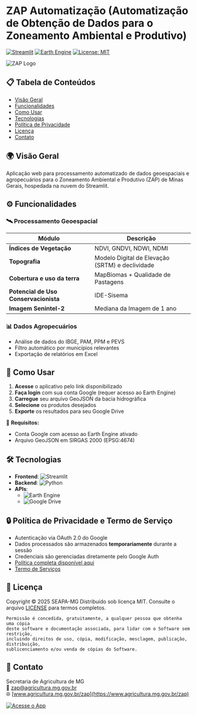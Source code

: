 # ZAP Automatização (Automatização de Obtenção de Dados para o Zoneamento Ambiental e Produtivo)

[![Streamlit](https://img.shields.io/badge/Streamlit-Cloud-FF4B4B?style=for-the-badge&logo=Streamlit&logoColor=white)](https://streamlit.io)
[![Earth Engine](https://img.shields.io/badge/Google%20Earth%20Engine-API-4285F4?style=for-the-badge&logo=google&logoColor=white)](https://earthengine.google.com)
[![License: MIT](https://img.shields.io/badge/License-MIT-yellow.svg?style=for-the-badge)](https://opensource.org/licenses/MIT)

![ZAP Logo](https://i.postimg.cc/c4VZ0fQw/zap-logo.png)

## 📋 Tabela de Conteúdos
- [Visão Geral](#-visão-geral)
- [Funcionalidades](#%EF%B8%8F-funcionalidades)
- [Como Usar](#-como-usar)
- [Tecnologias](#%EF%B8%8F-tecnologias)
- [Política de Privacidade](#-política-de-privacidade-e-termo-de-serviço)
- [Licença](#-licença)
- [Contato](#-contato)

## 🌍 Visão Geral
Aplicação web para processamento automatizado de dados geoespaciais e agropecuários para o Zoneamento Ambiental e Produtivo (ZAP) de Minas Gerais, hospedada na nuvem do Streamlit.

## ⚙️ Funcionalidades

### 🛰️ Processamento Geoespacial
| Módulo | Descrição |
|--------|-----------|
| **Índices de Vegetação** | NDVI, GNDVI, NDWI, NDMI | 10m |
| **Topografia** | Modelo Digital de Elevação (SRTM) e declividade | 30m |
| **Cobertura e uso da terra** | MapBiomas + Qualidade de Pastagens | 30m |
| **Potencial de Uso Conservacionista** | IDE-Sisema | 30m |
| **Imagem Senintel-2** | Mediana da Imagem de 1 ano | 10m |

### 📊 Dados Agropecuários
- Análise de dados do IBGE, PAM, PPM e PEVS
- Filtro automático por municípios relevantes
- Exportação de relatórios em Excel

## 🚀 Como Usar
1. **Acesse** o aplicativo pelo link disponibilizado
2. **Faça login** com sua conta Google (requer acesso ao Earth Engine)
3. **Carregue** seu arquivo GeoJSON da bacia hidrográfica
4. **Selecione** os produtos desejados
5. **Exporte** os resultados para seu Google Drive

📌 **Requisitos:**
- Conta Google com acesso ao Earth Engine ativado
- Arquivo GeoJSON em SIRGAS 2000 (EPSG:4674)

## 🛠️ Tecnologias
- **Frontend**: ![Streamlit](https://img.shields.io/badge/Streamlit-1.22+-FF4B4B)
- **Backend**: ![Python](https://img.shields.io/badge/Python-3.8+-blue)
- **APIs**: 
  - ![Earth Engine](https://img.shields.io/badge/Earth_Engine_API-v1.0-orange)
  - ![Google Drive](https://img.shields.io/badge/Google_Drive_API-v3-blue)

## 🔒 Política de Privacidade e Termo de Serviço
- Autenticação via OAuth 2.0 do Google
- Dados processados são armazenados **temporariamente** durante a sessão
- Credenciais são gerenciadas diretamente pelo Google Auth
- [Política completa disponível aqui]([#](https://github.com/guihleao/zap_mg/security/policy))
- [Termo de Serviços]([#](https://github.com/guihleao/zap_mg/security/policy))

## 📜 Licença
Copyright © 2025 SEAPA-MG
Distribuído sob licença MIT. Consulte o arquivo [LICENSE](LICENSE) para termos completos.

```text
Permissão é concedida, gratuitamente, a qualquer pessoa que obtenha uma cópia
deste software e documentação associada, para lidar com o Software sem restrição,
incluindo direitos de uso, cópia, modificação, mesclagem, publicação, distribuição,
sublicenciamento e/ou venda de cópias do Software.
```

## 📧 Contato
Secretaria de Agricultura de MG  
📩 [zap@agricultura.mg.gov.br](mailto:zap@agricultura.mg.gov.br)  
🌐 [www.agricultura.mg.gov.br/zap](https://www.agricultura.mg.gov.br/zap)

[![Acesse o App](https://img.shields.io/badge/ACESSE_O_APP_AQUI-FF6B6B?style=for-the-badge&logo=google-chrome&logoColor=white)](https://zap-mg.streamlit.app)
